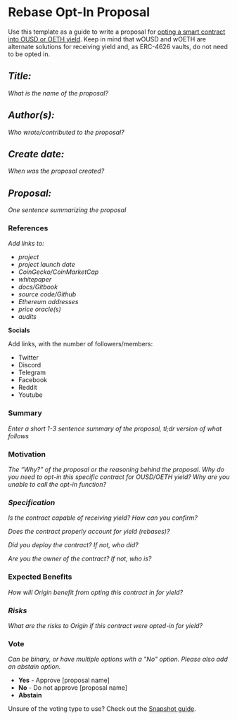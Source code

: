 # Rebase Opt-In Proposal

Use this template as a guide to write a proposal for [opting a smart contract into OUSD or OETH yield](../../protocol/ousd/elastic-supply/rebasing-and-smart-contracts.md). Keep in mind that wOUSD and wOETH are alternate solutions for receiving yield and, as ERC-4626 vaults, do not need to be opted in.

## _**Title:**_

_What is the name of the proposal?_

## _**Author(s):**_

_Who wrote/contributed to the proposal?_

## _**Create date:**_

_When was the proposal created?_

## _**Proposal:**_

_One sentence summarizing the proposal_

### **References**

_Add links to:_

* _project_
* _project launch date_
* _CoinGecko/CoinMarketCap_
* _whitepaper_
* _docs/Gitbook_
* _source code/Github_
* _Ethereum addresses_
* _price oracle(s)_
* _audits_

**Socials**

Add links, with the number of followers/members:

* Twitter
* Discord
* Telegram
* Facebook
* Reddit
* Youtube

### Summary

_Enter a short 1-3 sentence summary of the proposal, tl;dr version of what follows_

### Motivation

_The “Why?” of the proposal or the reasoning behind the proposal. Why do you need to opt-in this specific contract for OUSD/OETH yield? Why are you unable to call the opt-in function?_

### _Specification_

_Is the contract capable of receiving yield? How can you confirm?_

_Does the contract properly account for yield (rebases)?_

_Did you deploy the contract? If not, who did?_

_Are you the owner of the contract? If not, who is?_

### Expected Benefits

_How will Origin benefit from opting this contract in for yield?_

### _Risks_

_What are the risks to Origin if this contract were opted-in for yield?_

### Vote

_Can be binary, or have multiple options with a "No" option. Please also add an abstain option._

* **Yes** - Approve \[proposal name]
* **No** - Do not approve \[proposal name]
* **Abstain**

Unsure of the voting type to use? Check out the [Snapshot guide](https://docs.snapshot.org/user-guides/proposals/voting-types).
